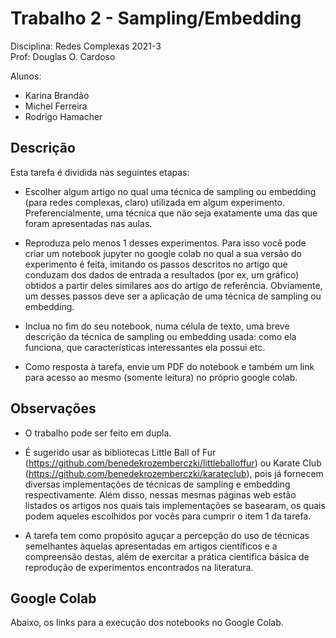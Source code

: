 # Trabalho 2 - Sampling/Embedding

Disciplina: Redes Complexas 2021-3 </br>
Prof: Douglas O. Cardoso

Alunos:

* Karina Brandão
* Michel Ferreira
* Rodrigo Hamacher

## Descrição

Esta tarefa é dividida nas seguintes etapas:

* Escolher algum artigo no qual uma técnica de sampling ou embedding (para redes complexas, claro) utilizada em algum experimento. Preferencialmente, uma técnica que não seja exatamente uma das que foram apresentadas nas aulas.

* Reproduza pelo menos 1 desses experimentos. Para isso você pode criar um notebook jupyter no google colab no qual a sua versão do experimento é feita, imitando os passos descritos no artigo que conduzam dos dados de entrada a resultados (por ex, um gráfico) obtidos a partir deles similares aos do artigo de referência. Obviamente, um desses passos deve ser a aplicação de uma técnica de sampling ou embedding.

* Inclua no fim do seu notebook, numa célula de texto, uma breve descrição da técnica de sampling ou embedding usada: como ela funciona, que características interessantes ela possui etc.

* Como resposta à tarefa, envie um PDF do notebook e também um link para acesso ao mesmo (somente leitura) no próprio google colab.

## Observações

* O trabalho pode ser feito em dupla.

* É sugerido usar as bibliotecas Little Ball of Fur (<https://github.com/benedekrozemberczki/littleballoffur>) ou Karate Club (<https://github.com/benedekrozemberczki/karateclub>), pois já fornecem diversas implementações de técnicas de sampling e embedding respectivamente. Além disso, nessas mesmas páginas web estão listados os artigos nos quais tais implementações se basearam, os quais podem aqueles escolhidos por vocês para cumprir o item 1 da tarefa.

* A tarefa tem como propósito aguçar a percepção do uso de técnicas semelhantes àquelas apresentadas em artigos científicos e a compreensão destas, além de exercitar a prática científica básica de reprodução de experimentos encontrados na literatura.


## Google Colab

Abaixo, os links para a execução dos notebooks no Google Colab.
